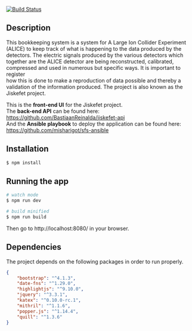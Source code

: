 [![Build Status](https://travis-ci.com/BastiaanReinalda/jiskefet-ui.svg?branch=master)](https://travis-ci.com/BastiaanReinalda/jiskefet-ui)

## Description
This bookkeeping system is a system for A Large Ion Collider Experiment
(ALICE) to keep track of what is happening to the data produced by the detectors. The electric signals produced by the various detectors which
together are the ALICE detector are being reconstructed, calibrated, compressed and used in numerous but specific ways. It is important to register  
how this is done to make a reproduction of data possible and thereby a validation of the information produced. The project is also known as the
Jiskefet project.  

This is the **front-end UI** for the Jiskefet project.   
The **back-end API** can be found here: https://github.com/BastiaanReinalda/jiskefet-api  
And the **Ansible playbook** to deploy the application can be found here: https://github.com/misharigot/sfs-ansible

## Installation

```bash
$ npm install
```

## Running the app

```bash
# watch mode
$ npm run dev

# build minified
$ npm run build
```

Then go to http://localhost:8080/ in your browser.

## Dependencies

The project depends on the following packages in order to run properly.

```JSON
{
	"bootstrap": "^4.1.3",
	"date-fns": "^1.29.0",
	"highlightjs": "^9.10.0",
	"jquery": "^3.3.1",
	"katex": "^0.10.0-rc.1",
	"mithril": "^1.1.6",
	"popper.js": "^1.14.4",
	"quill": "^1.3.6"
}
```
